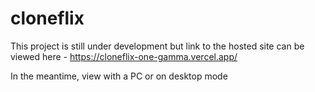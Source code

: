 # cloneflix

This project is still under development but link to the hosted site can be viewed here - 
https://cloneflix-one-gamma.vercel.app/

In the meantime, view with a PC or on desktop mode
